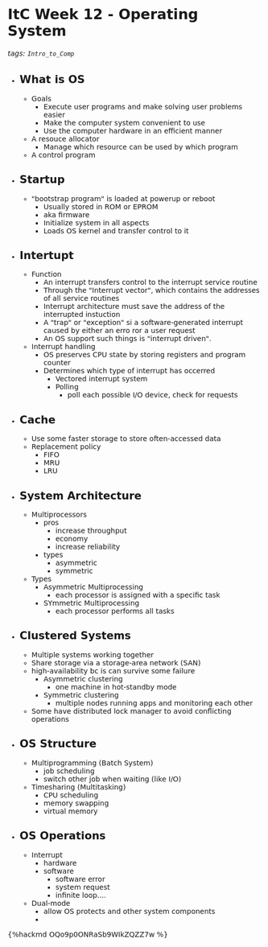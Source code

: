 <font face="Dejavu Sans"/>

# ItC Week 12 - Operating System

###### tags: `Intro_to_Comp`

- ## What is OS
  - Goals
    - Execute user programs and make solving user problems easier
    - Make the computer system convenient to use
    - Use the computer hardware in an efficient manner
  - A resouce allocator
    - Manage which resource can be used by which program
  - A control program

- ## Startup
  - "bootstrap program" is loaded at powerup or reboot
    - Usually stored in ROM or EPROM
    - aka firmware
    - Initialize system in all aspects
    - Loads OS kernel and transfer control to it

- ## Intertupt
  - Function 
    - An interrupt transfers control to the interrupt service routine
    - Through the "Interrupt vector", which contains the addresses of all service routines
    - Interrupt architecture must save the address of the interrupted instuction
    - A "trap" or "exception" si a software-generated interrupt caused by either an erro ror a user request
    - An OS support such things is "interrupt driven".
  - Interrupt handling
    - OS preserves CPU state by storing registers and program counter
    - Determines which type of interrupt has occerred
      - Vectored interrupt system
      - Polling
        - poll each possible I/O device, check for requests




- ## Cache
  - Use some faster storage to store often-accessed data
  - Replacement policy
    - FIFO
    - MRU
    - LRU

- ## System Architecture
  - Multiprocessors
    - pros
      - increase throughput
      - economy
      - increase reliability
    - types
      - asymmetric
      - symmetric
  - Types
    - Asymmetric Multiprocessing
      - each processor is assigned with a specific task
    - SYmmetric Multiprocessing
      - each processor performs all tasks

- ## Clustered Systems
  - Multiple systems working together
  - Share storage via a storage-area network (SAN)
  - high-availability bc is can survive some failure
    - Asymmetric clustering
      - one machine in hot-standby mode
    - Symmetric clustering
      - multiple nodes running apps and monitoring each other
  - Some have distributed lock manager to avoid conflicting operations

- ## OS Structure
  - Multiprogramming (Batch System)
    - job scheduling
    - switch other job when waiting (like I/O)
  - Timesharing (Multitasking)
    - CPU scheduling
    - memory swapping
    - virtual memory
  
- ## OS Operations
  - Interrupt
    - hardware
    - software
      - software error
      - system request
      - infinite loop....
  - Dual-mode
    - allow OS protects and other system components
    - 

{%hackmd OQo9p0ONRaSb9WIkZQZZ7w %}
